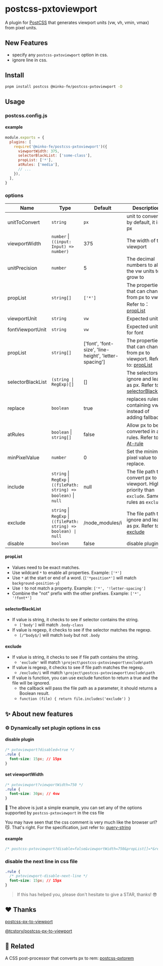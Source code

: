 # postcss-pxtoviewport

A plugin for [PostCSS](https://github.com/ai/postcss) that generates viewport units (vw, vh, vmin, vmax) from pixel units.


## New Features

- specify any `postcss-pxtoviewport` option in css.
- ignore line in css.

## Install

```bash
pnpm install postcss @minko-fe/postcss-pxtoviewport -D
```

## Usage

### postcss.config.js

#### example

```js
module.exports = {
  plugins: [
    require('@minko-fe/postcss-pxtoviewport')({
      viewportWidth: 375,
      selectorBlackList: ['some-class'],
      propList: ['*'],
      atRules: ['media'],
      // ...
    }),
  ],
}
```

### options

| Name | Type | Default | Description
|---------|----------|---------|---------
| unitToConvert | `string` | `px` | unit to convert, by default, it is px
| viewportWidth | `number` \| `((input: Input) => number)` | 375 | The width of the viewport
| unitPrecision | `number` | 5 | The decimal numbers to allow the vw units to grow to
| propList | `string[]` | `['*']` | The properties that can change from px to vw. Refer to：[propList](#propList)
| viewportUnit | `string` | `vw` | Expected units
| fontViewportUnit | `string` | `vw` | Expected units for font
| propList | `string[]` | ['font', 'font-size', 'line-height', 'letter-spacing'] | The properties that can change from px to viewport. Refer to: [propList](#propList)
| selectorBlackList | `(string \| RegExp)[]` | [] | The selectors to ignore and leave as px. Refer to: [selectorBlackList](#selectorBlackList)
| replace | `boolean` | true | replaces rules containing vw instead of adding fallbacks
| atRules | `boolean` \| `string[]` | false | Allow px to be converted in at-rules. Refer to [At-rule](https://developer.mozilla.org/en-US/docs/Web/CSS/At-rule)
| minPixelValue | `number` | 0 | Set the minimum pixel value to replace.
| include | `string` \| `RegExp` \| `((filePath: string) => boolean)` \| `null` | null | The file path to convert px to viewport. Higher priority than `exclude`. Same rules as `exclude`
| exclude | `string` \| `RegExp` \| `((filePath: string) => boolean) \| null` | /node_modules/i | The file path to ignore and leave as px. Refer to: [exclude](#exclude)
| disable | `boolean` | false |  disable plugin

#### propList

- Values need to be exact matches.
- Use wildcard `*` to enable all properties. Example: `['*']`
- Use `*` at the start or end of a word. (`['*position*']` will match `background-position-y`)
- Use `!` to not match a property. Example: `['*', '!letter-spacing']`
- Combine the "not" prefix with the other prefixes. Example: `['*', '!font*']`

#### selectorBlackList

- If value is string, it checks to see if selector contains the string.
  - `['body']` will match `.body-class`
- If value is regexp, it checks to see if the selector matches the regexp.
  - `[/^body$/]` will match `body` but not `.body`

#### exclude
- If value is string, it checks to see if file path contains the string.
  - `'exclude'` will match `\project\postcss-pxtoviewport\exclude\path`
- If value is regexp, it checks to see if file path matches the regexp.
  - `/exclude/i` will match `\project\postcss-pxtoviewport\exclude\path`
- If value is function, you can use exclude function to return a true and the file will be ignored.
  - the callback will pass the file path as  a parameter, it should returns a Boolean result.
  - `function (file) { return file.includes('exclude') }`


## ✨ About new features

### ⚙️ Dynamically set plugin options in css

#### disable plugin
```css
/* pxtoviewport?disabled=true */
.rule {
  font-size: 15px; // 15px
}
```

#### set viewportWidth
```css
/* pxtoviewport?viewportWidth=750 */
.rule {
  font-size: 30px; // 4vw
}
```

🌰 The above is just a simple example, you can set any of the options supported by `postcss-pxtoviewport` in the css file

You may have seen that the css comment is very much like the browser url?😼.
That's right. For the specification, just refer to: [query-string](https://github.com/sindresorhus/query-string)

#### example

```css
/* postcss-pxtoviewport?disable=false&viewportWidth=750&propList[]=*&replace=false&selectorBlackList[]=/some-class/i */
```

### disable the next line in css file
```css
.rule {
  /* pxtoviewport-disable-next-line */
  font-size: 15px; // 15px
}
```

> If this has helped you, please don't hesitate to give a STAR, thanks! 😎


## ❤️ Thanks

[postcss-px-to-viewport](https://github.com/evrone/postcss-px-to-viewport)

[@tcstory/postcss-px-to-viewport](https://github.com/tcstory/postcss-px-to-viewport)

## 👀 Related

A CSS post-processor that converts px to rem: [postcss-pxtorem](https://github.com/hemengke1997/postcss-pxtorem)
